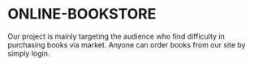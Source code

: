 # ONLINE-BOOKSTORE
Our project is mainly targeting the audience who find difficulty in purchasing books via market. Anyone can order books from our site by simply login.
